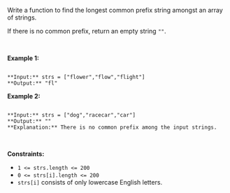 Write a function to find the longest common prefix string amongst an array of strings.


If there is no common prefix, return an empty string `""`.


 


**Example 1:**



```

**Input:** strs = ["flower","flow","flight"]
**Output:** "fl"

```

**Example 2:**



```

**Input:** strs = ["dog","racecar","car"]
**Output:** ""
**Explanation:** There is no common prefix among the input strings.

```

 


**Constraints:**


* `1 <= strs.length <= 200`
* `0 <= strs[i].length <= 200`
* `strs[i]` consists of only lowercase English letters.


